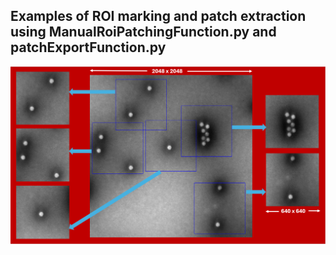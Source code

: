 ## Examples of ROI marking and patch extraction using ManualRoiPatchingFunction.py and patchExportFunction.py

![Manual ROI Patching Tool](https://github.com/orukundo/Manual-ROI-Patching-Pre-Annotation-Tool/blob/main/ManualRoiPatchingTool.png)

